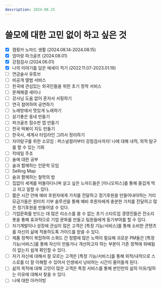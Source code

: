 ```yaml
---
description: 2024.08.25
---
```


# 쓸모에 대한 고민 없이 하고 싶은 것

* [x] 캠핑카 노마드 생활 (2024.08.14-2024.08.15)
* [x] 엄마랑 파크골프 (2024.08.01)&#x20;
* [x] 강점검사 (2024.06.01)&#x20;
* [x] 나의 이야기를 담은 에세이 적기 (2022.11.07-2023.01.19)
* [ ] 연금술사 유튜브&#x20;
* [ ] 비공개 앨범 서비스&#x20;
* [ ] 한국에 관심있는 외국인들을 위한 초기 정착 서비스&#x20;
* [ ] 문제해결 세미나&#x20;
* [ ] 강사님 도움 없이 혼자서 서핑하기&#x20;
* [ ] 연극 참여하여 공연하기&#x20;
* [ ] 노래방에서 멋있게 노래하기 &#x20;
* [ ] 살기좋은 동네 만들기&#x20;
* [ ] 파크골프 점수판 앱 만들기&#x20;
* [ ] 전국 떡볶이 지도 만들기&#x20;
* [ ] 한국사, 세계사 타임라인 그려서 정리하기&#x20;
* [ ] 자아탐구를 위한 소모임 : 퍼스널컬러부터 강점검사까지! 나에 대해 내적, 외적 탐구를 할 수 있는 기회&#x20;
* [ ] 칵테일 주조&#x20;
* [ ] 술에 대한 공부&#x20;
* [ ] 술과 함께하는 인문학 모임&#x20;
* [ ] Selling Map&#x20;
* [ ] 술과 함께하는 철학의 밤&#x20;
* [ ] 집없이 세계를 떠돌아다니며 살고 싶은 노마드들은 \[미니오피스]를 통해 즐겁게 먹고 자고 일할 수 있다.&#x20;
* [ ] 짧은 시간 안에 예비 후원자에게 가치를 전달하고 정기후원을 만들어내야하는 거리모금가들은 원터치 기부 솔루션을 통해 예비 후원자에게 충분한 가치를 전달하고 많은 정기후원을 만들어낼 수 있다.&#x20;
* [ ] 기업문화를 만드는 데 많은 리소스를 쓸 수 없는 초기 스타트업 경영진들은 잔소리 봇을 통해 효과적으로 기업 문화를 만들고 팀원들에게 동기부여를 할 수 있다.&#x20;
* [ ] 자기계발이나 성장에 관심이 많은 고객은 \[특정 기능/서비스]를 통해 소비한 콘텐츠를 자신의 삶에 적용하도록 가이드를 받을 수 있다.&#x20;
* [ ] 제품 정책이 복잡하여 스쿼드 간 정렬에 많은 노력이 필요해 괴로운 PM들은 \[특정 기능/서비스]를 통해 자신이 만들거나 개선하고자 하는 부분이 기존 정책에 위배됨이 없는지 쉽게 확인할 수 있다.&#x20;
* [ ] 자기 자신에 대해서 잘 모르는 고객은 \[특정 기능/서비스]를 통해 외적/내적으로 스스로를 더 잘 이해할 수 있어서 인생에서 낭비하는 시간이 줄어들게 된다.&#x20;
* [ ] 삶의 목적에 대해 고민이 많은 고객은 특정 서비스를 통해 본인만의 삶의 이유/일하는 이유에 대해서 찾을 수 있다.&#x20;
* [ ] 나에 대한 아카이빙
